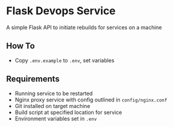 # Flask Devops Service

A simple Flask API to initiate rebuilds for services on a machine

## How To

- Copy `.env.example` to `.env`, set variables

## Requirements

- Running service to be restarted
- Nginx proxy service with config outlined in `config/nginx.conf`
- Git installed on target machine
- Build script at specified location for service
- Environment variables set in `.env`
